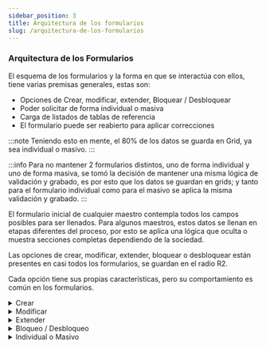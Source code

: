 ```yaml
---
sidebar_position: 3
title: Arquitectura de los formularios
slug: /arquitectura-de-los-formularios 
---
```

### Arquitectura de los Formularios

El esquema de los formularios y la forma en que se interactúa con ellos, tiene varias premisas generales, estas son: 

* Opciones de Crear, modificar, extender, Bloquear / Desbloquear 
* Poder solicitar de forma individual o masiva 
* Carga de listados de tablas de referencia 
* El formulario puede ser reabierto para aplicar correcciones

:::note
Teniendo esto en mente, el 80% de los datos se guarda en Grid, ya sea individual o masivo. 
:::

:::info
Para no mantener 2 formularios distintos, uno de forma individual y uno de forma masiva, se tomó la decisión de mantener una misma lógica de validación y grabado, es por esto que los datos se guardan en grids; y tanto para el formulario individual como para el masivo se aplica la misma validación y grabado. 
:::

El formulario inicial de cualquier maestro contempla todos los campos posibles para ser llenados. Para algunos maestros, estos datos se llenan en etapas diferentes del proceso, por esto se aplica una lógica que oculta o muestra secciones completas dependiendo de la sociedad.

Las opciones de crear, modificar, extender, bloquear o desbloquear están presentes en casi todos los formularios, se guardan en el radio R2.

Cada opción tiene sus propias características, pero su comportamiento es común en los formularios. 

<details>
    <summary>Crear</summary>
    <div>
        <p>Esta opción se usa para crear un dato maestro nuevo desde cero, esta es la opción más amplia, ya que se deben ingresar todos los datos necesarios para su correcta creación en SAP</p>
    </div>
</details>

<details>
    <summary>Modificar</summary>
Esta opción se usa para realizar algún cambio sobre un maestro ya creado. Al no tener una integración con SAP para cargar los datos, el formulario solicita el código SAP del maestro requerido y el resto de campos son opcionales.  Se debe tener en cuenta que, para las modificaciones, no todos los campos están disponibles y por esta razón, existe una configuración para definir los campos habilitados y requeridos
</details>

<details>
    <summary>Extender</summary>
        <p>Esta opción se usa para habilitar un maestro en otra sociedad, organización u otro grupo de datos. Para el caso, es como permitir a un maestro A que está creado en el grupo de datos X habilitarlo para el grupo de datos Y.</p>
        <p>El grupo de datos a extender se define por maestro dado que, según sus características, las opciones de extensión pueden variar.  Se debe considerar que para las extensiones, no todos los campos están disponibles y consecuentemente, no exista una configuración para definir los campos habilitados y requeridos.</p>
</details>
<details>
    <summary>Bloqueo / Desbloqueo</summary>
        <p>Los maestros en SAP no tienen la opción de ser eliminados por lo que el paso a seguir es bloquearlos. Para esto se usa esta opción la cual varía de entre maestros, ya que se puede bloquear a ciertos niveles o totalmente.</p>
        <p>El formulario para bloqueo es más simple y con campos diferentes a las opciones anteriores, además no todos los maestros cuentan con esta opción</p>
</details>
<details>
    <summary>Individual o Masivo</summary>
        <div>
            La opción de individual o Masivo está presente en casi todos los formularios y se guarda en el radio R1.
        </div>
        <details>
            <summary>
                Individual
            </summary>
            <div>
                El formulario se presenta completo para poder completarlo de una manera sencilla. Cuando se envía a guardar, los datos pasan a la grid:
            </div>
        </details>
        <details>
            <summary>
                Masivo
            </summary>
            <div>
                <p>El formulario presenta unos pasos para realizar la carga de los datos mediante una plantilla de Excel. Todos los maestros tienen su propia plantilla base, inclusive para algunos difiere entre crear, modificar, extender y bloquear. Una vez cargada la información, los datos se presentan en forma de tabla y para completarlos se debe hacer clic sobre cada fila:</p>
                <p>Al hacer clic en cada fila, el formulario se presenta en una ventana modal y una vez se guardan los datos, estos pasan a la fila que corresponde.</p>
            </div>
        </details>
</details>